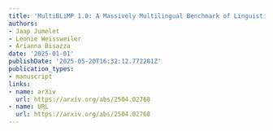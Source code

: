 ```yaml
---
title: 'MultiBLiMP 1.0: A Massively Multilingual Benchmark of Linguistic Minimal Pairs'
authors:
- Jaap Jumelet
- Leonie Weissweiler
- Arianna Bisazza
date: '2025-01-01'
publishDate: '2025-05-20T16:32:12.772281Z'
publication_types:
- manuscript
links:
- name: arXiv
  url: https://arxiv.org/abs/2504.02768
- name: URL
  url: https://arxiv.org/abs/2504.02768
---
```

